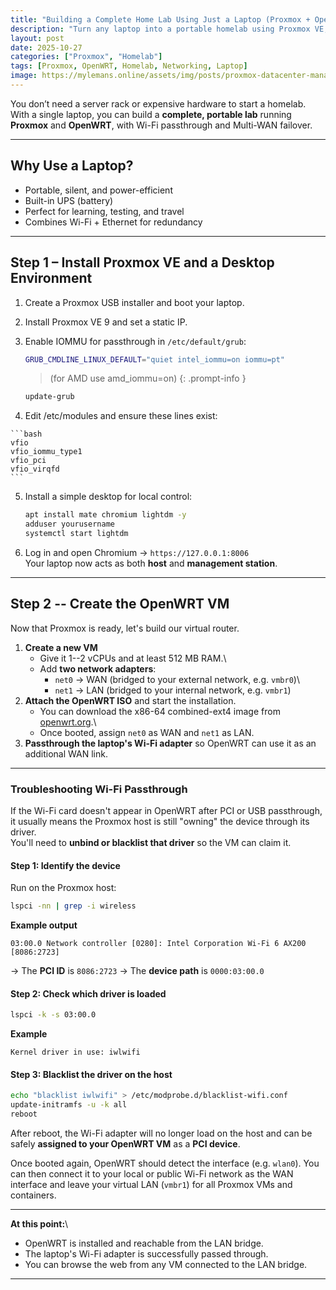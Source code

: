 ```yaml
---
title: "Building a Complete Home Lab Using Just a Laptop (Proxmox + OpenWRT Setup)"
description: "Turn any laptop into a portable homelab using Proxmox VE, OpenWRT, and Multi-WAN failover. Learn how to add a desktop environment and keep your virtual machines protected behind your own router."
layout: post
date: 2025-10-27
categories: ["Proxmox", "Homelab"]
tags: [Proxmox, OpenWRT, Homelab, Networking, Laptop]
image: https://mylemans.online/assets/img/posts/proxmox-datacenter-manager-beta.png
---
```


You don’t need a server rack or expensive hardware to start a homelab.  
With a single laptop, you can build a **complete, portable lab** running **Proxmox** and **OpenWRT**, with Wi-Fi passthrough and Multi-WAN failover.

---

## Why Use a Laptop?
- Portable, silent, and power-efficient  
- Built-in UPS (battery)  
- Perfect for learning, testing, and travel  
- Combines Wi-Fi + Ethernet for redundancy

---

## Step 1 – Install Proxmox VE and a Desktop Environment

1. Create a Proxmox USB installer and boot your laptop.  
2. Install Proxmox VE 9 and set a static IP.  
3. Enable IOMMU for passthrough in `/etc/default/grub`: 
   
   ```bash
   GRUB_CMDLINE_LINUX_DEFAULT="quiet intel_iommu=on iommu=pt"
   ```
   > (for AMD use amd_iommu=on)
   {: .prompt-info }

   
   ```bash
   update-grub
   ```
 4.  Edit /etc/modules and ensure these lines exist:

    ```bash
    vfio
    vfio_iommu_type1
    vfio_pci
    vfio_virqfd
    ```
5.  Install a simple desktop for local control:

    ``` bash
    apt install mate chromium lightdm -y
    adduser yourusername
    systemctl start lightdm
    ```
6.  Log in and open Chromium → `https://127.0.0.1:8006`\
    Your laptop now acts as both **host** and **management station**.

------------------------------------------------------------------------

## Step 2 -- Create the OpenWRT VM

Now that Proxmox is ready, let's build our virtual router.

1.  **Create a new VM**
    -   Give it 1--2 vCPUs and at least 512 MB RAM.\
    -   Add **two network adapters**:
        -   `net0` → WAN (bridged to your external network,
            e.g. `vmbr0`)\
        -   `net1` → LAN (bridged to your internal network,
            e.g. `vmbr1`)
2.  **Attach the OpenWRT ISO** and start the installation.
    -   You can download the x86-64 combined-ext4 image from
        [openwrt.org](https://openwrt.org/).\
    -   Once booted, assign `net0` as WAN and `net1` as LAN.
3.  **Passthrough the laptop's Wi-Fi adapter** so OpenWRT can use it as
    an additional WAN link.

------------------------------------------------------------------------

### Troubleshooting Wi-Fi Passthrough

If the Wi-Fi card doesn't appear in OpenWRT after PCI or USB
passthrough,\
it usually means the Proxmox host is still "owning" the device through
its driver.\
You'll need to **unbind or blacklist that driver** so the VM can claim
it.

#### Step 1: Identify the device

Run on the Proxmox host:

``` bash
lspci -nn | grep -i wireless
```

**Example output**

    03:00.0 Network controller [0280]: Intel Corporation Wi-Fi 6 AX200 [8086:2723]

→ The **PCI ID** is `8086:2723`
→ The **device path** is `0000:03:00.0`

#### Step 2: Check which driver is loaded

``` bash
lspci -k -s 03:00.0
```

**Example**

    Kernel driver in use: iwlwifi

#### Step 3: Blacklist the driver on the host

``` bash
echo "blacklist iwlwifi" > /etc/modprobe.d/blacklist-wifi.conf
update-initramfs -u -k all
reboot
```

After reboot, the Wi-Fi adapter will no longer load on the host
and can be safely **assigned to your OpenWRT VM** as a **PCI device**.

Once booted again, OpenWRT should detect the interface (e.g. `wlan0`).
You can then connect it to your local or public Wi-Fi network as the WAN
interface
and leave your virtual LAN (`vmbr1`) for all Proxmox VMs and containers.

------------------------------------------------------------------------

**At this point:**\
- OpenWRT is installed and reachable from the LAN bridge.
- The laptop's Wi-Fi adapter is successfully passed through.
- You can browse the web from any VM connected to the LAN bridge.

------------------------------------------------------------------------

